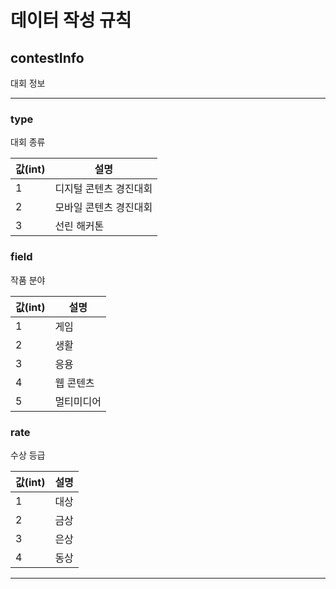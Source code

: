 
# 데이터 작성 규칙

## contestInfo

대회 정보

---

### type

대회 종류

값(int) | 설명
------- | ----------------------
1       | 디지털 콘텐츠 경진대회
2       | 모바일 콘텐츠 경진대회
3       | 선린 해커톤

### field

작품 분야

값(int) | 설명
------- | ----------
1       | 게임
2       | 생활
3       | 응용
4       | 웹 콘텐츠
5       | 멀티미디어

### rate

수상 등급

값(int) | 설명 |
------- | ---- |
1       | 대상 |
2       | 금상 |
3       | 은상 |
4       | 동상 |

---
